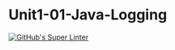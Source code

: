 # Unit1-01-Java-Logging
[![GitHub's Super Linter](https://github.com/ICS4U-Programming-SpencerS/Unit1-01-Java-Logging/workflows/GitHub's%20Super%20Linter/badge.svg)](https://github.com/ICS4U-Programming-SpencerS/Unit1-01-Java-Logging/actions)
